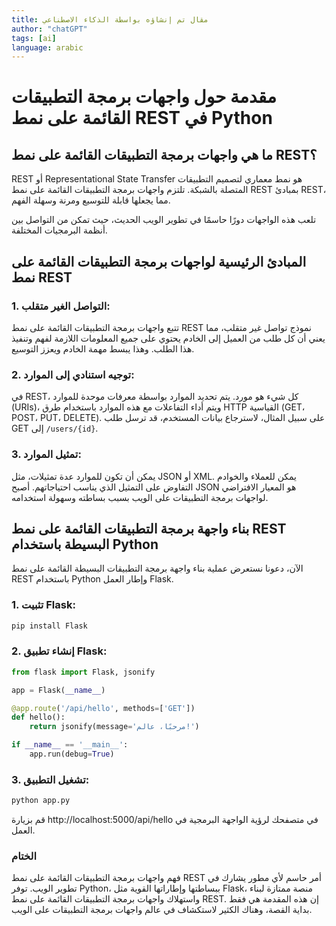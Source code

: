 ```yaml
---
title: مقال تم إنشاؤه بواسطة الذكاء الاصطناعي
author: "chatGPT"
tags: [ai]
language: arabic
---
```


# مقدمة حول واجهات برمجة التطبيقات القائمة على نمط REST في Python

## ما هي واجهات برمجة التطبيقات القائمة على نمط REST؟
<!-- excerpt start -->
REST أو Representational State Transfer هو نمط معماري لتصميم التطبيقات المتصلة بالشبكة. تلتزم واجهات برمجة التطبيقات القائمة على نمط REST بمبادئ REST، مما يجعلها قابلة للتوسيع ومرنة وسهلة الفهم.
<!-- excerpt end -->تلعب هذه الواجهات دورًا حاسمًا في تطوير الويب الحديث، حيث تمكن من التواصل بين أنظمة البرمجيات المختلفة.

## المبادئ الرئيسية لواجهات برمجة التطبيقات القائمة على نمط REST

### 1. **التواصل الغير متقلب:**
   تتبع واجهات برمجة التطبيقات القائمة على نمط REST نموذج تواصل غير متقلب، مما يعني أن كل طلب من العميل إلى الخادم يحتوي على جميع المعلومات اللازمة لفهم وتنفيذ هذا الطلب. وهذا يبسط مهمة الخادم ويعزز التوسيع.

### 2. **توجيه استنادي إلى الموارد:**
   في REST، كل شيء هو مورد. يتم تحديد الموارد بواسطة معرفات موحدة للموارد (URIs)، ويتم أداء التفاعلات مع هذه الموارد باستخدام طرق HTTP القياسية (GET، POST، PUT، DELETE). على سبيل المثال، لاسترجاع بيانات المستخدم، قد ترسل طلب GET إلى `/users/{id}`.

### 3. **تمثيل الموارد:**
   يمكن أن تكون للموارد عدة تمثيلات، مثل JSON أو XML. يمكن للعملاء والخوادم التفاوض على التمثيل الذي يناسب احتياجاتهم. أصبح JSON هو المعيار الافتراضي لواجهات برمجة التطبيقات على الويب بسبب بساطته وسهولة استخدامه.

## بناء واجهة برمجة التطبيقات القائمة على نمط REST البسيطة باستخدام Python

الآن، دعونا نستعرض عملية بناء واجهة برمجة التطبيقات البسيطة القائمة على نمط REST باستخدام Python وإطار العمل Flask.

### 1. تثبيت Flask:

```bash
pip install Flask
```
### 2. إنشاء تطبيق Flask:
```python
from flask import Flask, jsonify

app = Flask(__name__)

@app.route('/api/hello', methods=['GET'])
def hello():
    return jsonify(message='مرحبًا، عالم!')

if __name__ == '__main__':
    app.run(debug=True)
```

### 3. تشغيل التطبيق:
```bash
python app.py
```

قم بزيارة http://localhost:5000/api/hello في متصفحك لرؤية الواجهة البرمجية في العمل.

### الختام
فهم واجهات برمجة التطبيقات القائمة على نمط REST أمر حاسم لأي مطور يشارك في تطوير الويب. توفر Python، ببساطتها وإطاراتها القوية مثل Flask، منصة ممتازة لبناء واستهلاك واجهات برمجة التطبيقات القائمة على نمط REST. إن هذه المقدمة هي فقط بداية القصة، وهناك الكثير لاستكشاف في عالم واجهات برمجة التطبيقات على الويب.